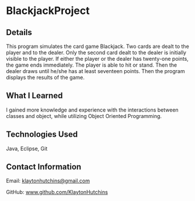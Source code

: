 # BlackjackProject

## Details
This program simulates the card game Blackjack. Two cards are dealt to the player and to the dealer. Only the second card dealt to the dealer is initially visible to the player. If either the player or the dealer has twenty-one points, the game ends immediately. The player is able to hit or stand. Then the dealer draws until he/she has at least seventeen points. Then the program displays the results of the game.

## What I Learned
I gained more knowledge and experience with the interactions between classes and object, while utilizing Object Oriented Programming.

## Technologies Used
Java, Eclipse, Git

## Contact Information

Email:
klaytonhutchins@gmail.com

GitHub:
www.github.com/KlaytonHutchins